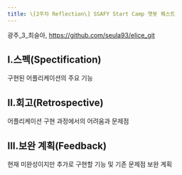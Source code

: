 ```yaml
---
title: \[2주차 Reflection\] SSAFY Start Camp 챗봇 퀘스트
---
```


광주_3_최슬아, https://github.com/seula93/elice_git

I.스펙(Spectification)
---
구현된 어플리케이션의 주요 기능


II.회고(Retrospective)
---
어플리케이션 구현 과정에서의 어려움과 문제점


III.보완 계획(Feedback)
---
현재 미완성이지만 추가로 구현할 기능 및 기존 문제점 보완 계획
